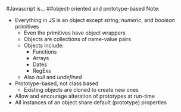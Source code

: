 #Javascript is...
##object-oriented and prototype-based
Note:
+ Everything in JS is an object except _string_, _numeric_, and _boolean_ primitives
    + Even the primitives have object wrappers
    + Objects are collections of name-value pairs
    + Objects include:
        + Functions
        + Arrays
        + Dates
        + RegExs
    + Also _null_ and _undefined_
+ Prototype-based, not class based
    + Existing objects are cloned to create new ones
+ Allow and encourage alteration of prototypes at run-time
+ All instances of an object share default (prototype) properties